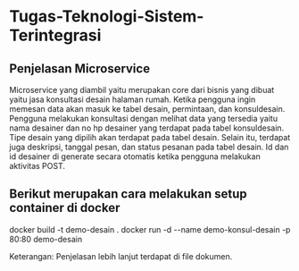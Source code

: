 # Tugas-Teknologi-Sistem-Terintegrasi

## Penjelasan Microservice
Microservice yang diambil yaitu merupakan core dari bisnis yang dibuat yaitu jasa konsultasi desain halaman rumah. Ketika pengguna ingin memesan data akan masuk ke tabel desain, permintaan, dan konsuldesain. Pengguna melakukan konsultasi dengan melihat data yang tersedia yaitu nama desainer dan no hp desainer yang terdapat pada tabel konsuldesain. Tipe desain yang dipilih akan terdapat pada tabel desain. Selain itu, terdapat juga deskripsi, tanggal pesan, dan status pesanan pada tabel desain. Id dan id desainer di generate secara otomatis ketika pengguna melakukan aktivitas POST.

## Berikut merupakan cara melakukan setup container di docker
docker build -t demo-desain .
docker run -d --name demo-konsul-desain -p 80:80 demo-desain

Keterangan: Penjelasan lebih lanjut terdapat di file dokumen.